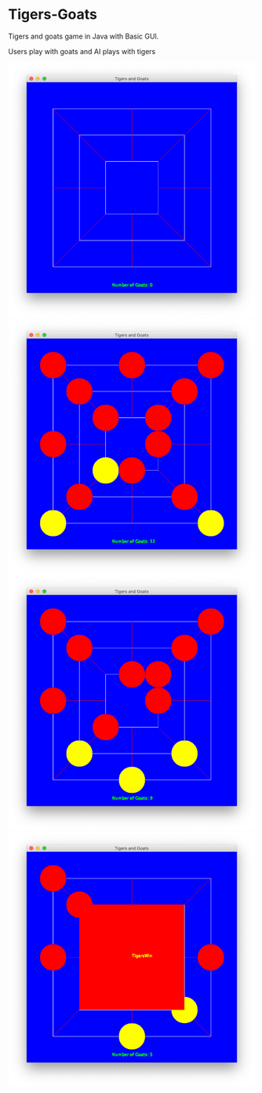 # Tigers-Goats
 Tigers and goats game in Java with Basic GUI.
 
 Users play with goats and AI plays with tigers
 
  ![alt text](https://github.com/mykyusuf/Tigers-Goats/blob/master/src/1.png?raw=true ) ![alt text](https://github.com/mykyusuf/Tigers-Goats/blob/master/src/2.png?raw=true )
   ![alt text](https://github.com/mykyusuf/Tigers-Goats/blob/master/src/3.png?raw=true ) ![alt text](https://github.com/mykyusuf/Tigers-Goats/blob/master/src/win.png?raw=true )

